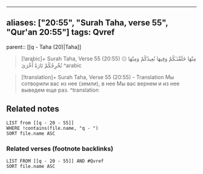 
---
aliases: ["20:55", "Surah Taha, verse 55", "Qur'an 20:55"]
tags: Qvref
---

parent:: [[q - Taha (20)|Taha]]

> [!arabic]+ Surah Taha, Verse 55 (20:55)
> <span class="quran-arabic">۞ مِنْهَا خَلَقْنَـٰكُمْ وَفِيهَا نُعِيدُكُمْ وَمِنْهَا نُخْرِجُكُمْ تَارَةً أُخْرَىٰ</span>
^arabic

> [!translation]+ Surah Taha, Verse 55 (20:55) - Translation
> Мы сотворили вас из нее (земли), в нее Мы вас вернем и из нее выведем еще раз.
^translation



## Related notes
```dataview
LIST from [[q - 20 - 55]]
WHERE !contains(file.name, "q - ")
SORT file.name ASC
```

### Related verses (footnote backlinks)
```dataview
LIST FROM [[q - 20 - 55]] AND #Qvref
SORT file.name ASC
```

